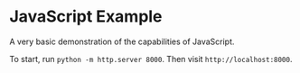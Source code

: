 # JavaScript Example

A very basic demonstration of the capabilities of JavaScript.

To start, run `python -m http.server 8000`. Then visit `http://localhost:8000`.

